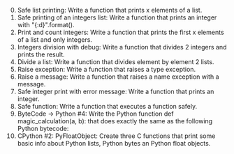 0. Safe list printing: Write a function that prints x elements of a list.
1. Safe printing of an integers list: Write a function that prints an integer with "{:d}".format().
2. Print and count integers: Write a function that prints the first x elements of a list and only integers.
3. Integers division with debug: Write a function that divides 2 integers and prints the result.
4. Divide a list: Write a function that divides element by element 2 lists.
5. Raise exception: Write a function that raises a type exception.
6. Raise a message: Write a function that raises a name exception with a message.
7. Safe integer print with error message: Write a function that prints an integer.
8. Safe function: Write a function that executes a function safely.
9. ByteCode -> Python #4: Write the Python function def magic_calculation(a, b): that does exactly the same as the following Python bytecode:
10. CPython #2: PyFloatObject: Create three C functions that print some basic info about Python lists, Python bytes an Python float objects.


